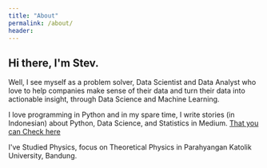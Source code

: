 ```yaml
---
title: "About"
permalink: /about/
header:
---
```


<h2>Hi there, I'm Stev.</h2>

Well, I see myself as a problem solver, Data Scientist and Data Analyst who  love  to  help  companies  make  sense  of  their  data  and  turn their  data  into  actionable  insight, through  Data  Science  and Machine Learning. 

I love programming in Python and in my spare time, I write stories (in Indonesian) about Python, Data Science, and Statistics in Medium. [That you can Check here](https://medium.com/@stevkarta)

I've Studied Physics, focus on Theoretical Physics in Parahyangan Katolik University, Bandung. 



